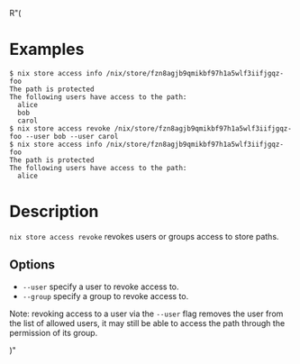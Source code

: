 R"(
# Examples

```console
$ nix store access info /nix/store/fzn8agjb9qmikbf97h1a5wlf3iifjgqz-foo
The path is protected
The following users have access to the path:
  alice
  bob
  carol
$ nix store access revoke /nix/store/fzn8agjb9qmikbf97h1a5wlf3iifjgqz-foo --user bob --user carol
$ nix store access info /nix/store/fzn8agjb9qmikbf97h1a5wlf3iifjgqz-foo
The path is protected
The following users have access to the path:
  alice
```

# Description

`nix store access revoke` revokes users or groups access to store paths.

## Options

- `--user` specify a user to revoke access to.
- `--group` specify a group to revoke access to.

Note: revoking access to a user via the `--user` flag removes the user from the list of allowed users, it may still be able to access the path through the permission of its group.

)"

